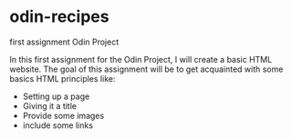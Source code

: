 # odin-recipes
first assignment Odin Project

In this first assignment for the Odin Project, I will create a basic HTML website. The goal of this assignment will be to get acquainted with some basics HTML principles like:
- Setting up a page
- Giving it a title
- Provide some images
- include some links